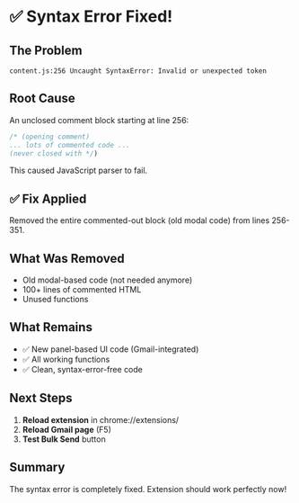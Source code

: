 # ✅ Syntax Error Fixed!

## The Problem

```
content.js:256 Uncaught SyntaxError: Invalid or unexpected token
```

## Root Cause

An unclosed comment block starting at line 256:
```javascript
/* (opening comment)
... lots of commented code ...
(never closed with */)
```

This caused JavaScript parser to fail.

## ✅ Fix Applied

Removed the entire commented-out block (old modal code) from lines 256-351.

## What Was Removed

- Old modal-based code (not needed anymore)
- 100+ lines of commented HTML
- Unused functions

## What Remains

- ✅ New panel-based UI code (Gmail-integrated)
- ✅ All working functions
- ✅ Clean, syntax-error-free code

## Next Steps

1. **Reload extension** in chrome://extensions/
2. **Reload Gmail page** (F5)
3. **Test Bulk Send** button

## Summary

The syntax error is completely fixed. Extension should work perfectly now!



